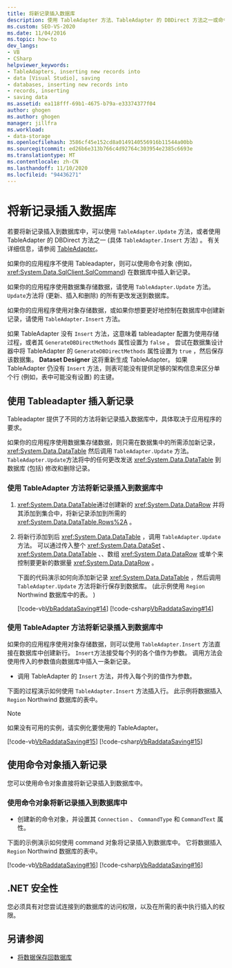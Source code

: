 ```yaml
---
title: 将新记录插入数据库
description: 使用 TableAdapter 方法、TableAdapter 的 DBDirect 方法之一或命令对象将新记录插入到数据库中。
ms.custom: SEO-VS-2020
ms.date: 11/04/2016
ms.topic: how-to
dev_langs:
- VB
- CSharp
helpviewer_keywords:
- TableAdapters, inserting new records into
- data [Visual Studio], saving
- databases, inserting new records into
- records, inserting
- saving data
ms.assetid: ea118fff-69b1-4675-b79a-e33374377f04
author: ghogen
ms.author: ghogen
manager: jillfra
ms.workload:
- data-storage
ms.openlocfilehash: 3586cf45e152cd8a0149140556916b11544a00bb
ms.sourcegitcommit: ed26b6e313b766c4d92764c303954e2385c6693e
ms.translationtype: MT
ms.contentlocale: zh-CN
ms.lasthandoff: 11/10/2020
ms.locfileid: "94436271"
---
```

# <a name="insert-new-records-into-a-database"></a>将新记录插入数据库

若要将新记录插入到数据库中，可以使用 `TableAdapter.Update` 方法，或者使用 TableAdapter 的 DBDirect 方法之一 (具体 `TableAdapter.Insert` 方法) 。 有关详细信息，请参阅 [TableAdapter](../data-tools/create-and-configure-tableadapters.md)。

如果你的应用程序不使用 Tableadapter，则可以使用命令对象 (例如，  <xref:System.Data.SqlClient.SqlCommand>) 在数据库中插入新记录。

如果你的应用程序使用数据集存储数据，请使用 `TableAdapter.Update` 方法。 `Update`方法将 (更新、插入和删除) 的所有更改发送到数据库。

如果你的应用程序使用对象存储数据，或如果你想要更好地控制在数据库中创建新记录，请使用 `TableAdapter.Insert` 方法。

如果 TableAdapter 没有 `Insert` 方法，这意味着 tableadapter 配置为使用存储过程，或者其 `GenerateDBDirectMethods` 属性设置为 `false` 。 尝试在数据集设计器中将 TableAdapter 的 `GenerateDBDirectMethods` 属性设置为 `true` ，然后保存该数据集。 **Dataset Designer** 这将重新生成 TableAdapter。 如果 TableAdapter 仍没有 `Insert` 方法，则表可能没有提供足够的架构信息来区分单个行 (例如，表中可能没有设置) 的主键。

## <a name="insert-new-records-by-using-tableadapters"></a>使用 Tableadapter 插入新记录

Tableadapter 提供了不同的方法将新记录插入数据库中，具体取决于应用程序的要求。

如果你的应用程序使用数据集存储数据，则只需在数据集中的所需添加新记录， <xref:System.Data.DataTable> 然后调用 `TableAdapter.Update` 方法。 `TableAdapter.Update`方法将中的任何更改发送 <xref:System.Data.DataTable> 到数据库 (包括) 修改和删除记录。

### <a name="to-insert-new-records-into-a-database-by-using-the-tableadapterupdate-method"></a>使用 TableAdapter 方法将新记录插入到数据库中

1. <xref:System.Data.DataTable>通过创建新的 <xref:System.Data.DataRow> 并将其添加到集合中，将新记录添加到所需的 <xref:System.Data.DataTable.Rows%2A> 。

2. 将新行添加到后 <xref:System.Data.DataTable> ，调用 `TableAdapter.Update` 方法。 可以通过传入整个 <xref:System.Data.DataSet> 、 <xref:System.Data.DataTable> 、、数组 <xref:System.Data.DataRow> 或单个来控制要更新的数据量 <xref:System.Data.DataRow> 。

   下面的代码演示如何向添加新记录 <xref:System.Data.DataTable> ，然后调用 `TableAdapter.Update` 方法将新行保存到数据库。  (此示例使用 `Region` Northwind 数据库中的表。 ) 

   [!code-vb[VbRaddataSaving#14](../data-tools/codesnippet/VisualBasic/insert-new-records-into-a-database_1.vb)]
   [!code-csharp[VbRaddataSaving#14](../data-tools/codesnippet/CSharp/insert-new-records-into-a-database_1.cs)]

### <a name="to-insert-new-records-into-a-database-by-using-the-tableadapterinsert-method"></a>使用 TableAdapter 方法将新记录插入到数据库中

如果你的应用程序使用对象存储数据，则可以使用 `TableAdapter.Insert` 方法直接在数据库中创建新行。 `Insert`方法接受每个列的各个值作为参数。 调用方法会使用传入的参数值向数据库中插入一条新记录。

- 调用 TableAdapter 的 `Insert` 方法，并传入每个列的值作为参数。

下面的过程演示如何使用 `TableAdapter.Insert` 方法插入行。 此示例将数据插入 `Region` Northwind 数据库的表中。

> [!NOTE]
> 如果没有可用的实例，请实例化要使用的 TableAdapter。

[!code-vb[VbRaddataSaving#15](../data-tools/codesnippet/VisualBasic/insert-new-records-into-a-database_2.vb)]
[!code-csharp[VbRaddataSaving#15](../data-tools/codesnippet/CSharp/insert-new-records-into-a-database_2.cs)]

## <a name="insert-new-records-by-using-command-objects"></a>使用命令对象插入新记录

您可以使用命令对象直接将新记录插入到数据库中。

### <a name="to-insert-new-records-into-a-database-by-using-command-objects"></a>使用命令对象将新记录插入到数据库中

- 创建新的命令对象，并设置其 `Connection` 、 `CommandType` 和 `CommandText` 属性。

下面的示例演示如何使用 command 对象将记录插入到数据库中。 它将数据插入 `Region` Northwind 数据库的表中。

[!code-vb[VbRaddataSaving#16](../data-tools/codesnippet/VisualBasic/insert-new-records-into-a-database_3.vb)]
[!code-csharp[VbRaddataSaving#16](../data-tools/codesnippet/CSharp/insert-new-records-into-a-database_3.cs)]

## <a name="net-security"></a>.NET 安全性

您必须具有对您尝试连接到的数据库的访问权限，以及在所需的表中执行插入的权限。

## <a name="see-also"></a>另请参阅

- [将数据保存回数据库](../data-tools/save-data-back-to-the-database.md)
